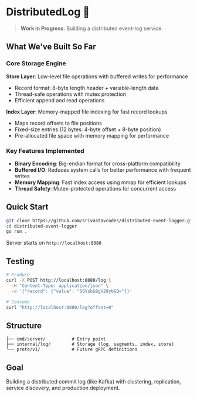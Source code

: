 # DistributedLog 🚧

> **Work in Progress**: Building a distributed event-log service.

## What We've Built So Far

### Core Storage Engine

**Store Layer**: Low-level file operations with buffered writes for performance

- Record format: 8-byte length header + variable-length data
- Thread-safe operations with mutex protection
- Efficient append and read operations

**Index Layer**: Memory-mapped file indexing for fast record lookups

- Maps record offsets to file positions
- Fixed-size entries (12 bytes: 4-byte offset + 8-byte position)
- Pre-allocated file space with memory mapping for performance

### Key Features Implemented

- **Binary Encoding**: Big-endian format for cross-platform compatibility
- **Buffered I/O**: Reduces system calls for better performance with frequent writes
- **Memory Mapping**: Fast index access using mmap for efficient lookups
- **Thread Safety**: Mutex-protected operations for concurrent access

## Quick Start

```bash
git clone https://github.com/srivastavcodes/distributed-event-logger.git
cd distributed-event-logger
go run .
```

Server starts on `http://localhost:8080`

## Testing

```bash
# Produce
curl -X POST http://localhost:8080/log \
  -H "Content-Type: application/json" \
  -d '{"record": {"value": "SGVsbG8gV29ybGQ="}}'

# Consume  
curl "http://localhost:8080/log?offset=0"
```

## Structure

```
├── cmd/server/          # Entry point
├── internal/log/        # Storage (log, segments, index, store)
└── proto/v1/            # Future gRPC definitions
```

## Goal

Building a distributed commit log (like Kafka) with clustering, replication, service discovery, and production deployment.
